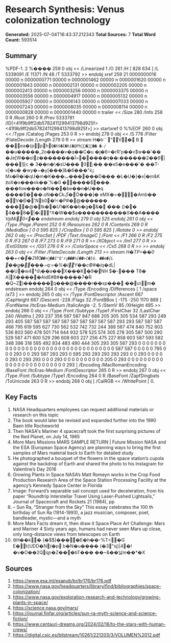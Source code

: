 # Research Synthesis: Venus colonization technology

**Generated:** 2025-07-04T16:43:37.212343
**Total Sources:** 7
**Total Word Count:** 593514

## Summary

%PDF-1. 2 %���� 259 0 obj << /Linearized 1 /O 261 /H [ 828 634 ] /L 5339091 /E 11371 /N 48 /T 5333792 >> endobj xref 259 21 0000000016 00000 n 0000000771 00000 n 0000001462 00000 n 0000001620 00000 n 0000001843 00000 n 0000002131 00000 n 0000002205 00000 n 0000002413 00000 n 0000003256 00000 n 0000003375 00000 n 0000003556 00000 n 0000004917 00000 n 0000005132 00000 n 0000005927 00000 n 0000006143 00000 n 0000007033 00000 n 0000007243 00000 n 0000008035 00000 n 0000008114 00000 n 0000000828 00000 n 0000001440 00000 n trailer << /Size 280 /Info 258 0 R /Root 260 0 R /Prev 5333781 /ID[<41f9b9ff2db5782411299413798d925f><41f9b9ff2db5782411299413798d925f>] >> startxref 0 %%EOF 260 0 obj << /Type /Catalog /Pages 253 0 R >> endobj 278 0 obj << /S 778 /Filter /FlateDecode /Length 279 0 R >> stream H�b```"V� B  ��ea�(pph`Q�hS�I�h1�QPh��� �-/`��u�����_2o����v�q��C�u �j�6=�rR'p��v$w��'�� �Je[W��ɢlz��������أ=�����ҭ��:������2��9|���듔c � 3��n�\�sU��� 0;�� ��eS�e���'� ��T-v]�u� �wy�~�y[���]&�6���"ќٷ Mx�R�i�qU�m�K���ٮ������D��� �L�U�]�x|�m&K ߶oX�x���nk��`֖%�׎� 0� ���$���. ���fow���o�N���be��n�U��q ����$���:oN��Ckڳ�Ó���]� eMX�=��Amb�� �V�Ɖ�'N b0�!<�P#�@������ ����@�tk��U1�K��b�g�&� �̏�� ()�� ۂ�|�8��4^X�W��$a������*�����S��A���� VpM i0 <�� endstream endobj 279 0 obj 525 endobj 261 0 obj << /Type /Page /Parent 252 0 R /Resources 262 0 R /Contents 269 0 R /MediaBox [ 0 0 595 825 ] /CropBox [ 0 0 595 825 ] /Rotate 0 >> endobj 262 0 obj << /ProcSet [ /PDF /Text /ImageC ] /Font << /F1 266 0 R /F2 275 0 R /F3 267 0 R /F7 273 0 R /F9 271 0 R >> /XObject << /Im1 277 0 R >> /ExtGState << /GS1 276 0 R >> /ColorSpace << /Cs5 268 0 R >> >> endobj 263 0 obj << /Filter /FlateDecode /Length 213 >> stream H�TP=��0 ��+<��2W]`� �>��ĩ"Q'rҁ���%[��>[�}G. ��e�{L` ��g����ނq:=�%�IY��c©#�i*q�dL|��U�w4*ō\��a��X���K�9�NH $�-��� T8� A|X�����AidE#B#�����7�R �Q~Z)������q���@����r��xp��� ��տ  m� endstream endobj 264 0 obj << /Type /Encoding /Differences [ 1 /space /a73 ] >> endobj 265 0 obj << /Type /FontDescriptor /Ascent 667 /CapHeight 667 /Descent -228 /Flags 32 /FontBBox [ -175 -250 1170 889 ] /FontName /ItcEras-Medium /ItalicAngle -2. 5 /StemV 85 /XHeight 495 >> endobj 266 0 obj << /Type /Font /Subtype /Type1 /FirstChar 32 /LastChar 240 /Widths [ 293 237 356 587 587 847 688 205 305 305 534 587 293 249 293 405 587 587 587 587 587 587 587 587 587 587 293 293 587 587 587 466 795 619 595 627 730 562 532 742 732 244 388 567 474 840 752 803 536 803 560 478 501 714 644 932 578 525 574 305 278 305 587 500 290 529 587 471 600 529 296 608 603 227 256 475 227 858 603 587 593 592 348 398 318 595 492 834 483 490 444 305 293 305 587 293 0 0 0 0 0 0 0 0 0 0 0 0 0 0 0 0 0 0 0 0 0 0 0 0 0 0 0 0 0 0 0 0 0 0 587 587 0 0 0 0 0 795 0 0 0 293 0 0 293 587 293 293 0 595 293 293 293 293 293 0 0 293 0 0 0 0 0 293 0 293 293 0 0 0 293 0 0 0 0 0 0 0 0 0 0 205 0 293 0 0 0 0 0 0 0 0 0 0 0 0 0 0 0 0 0 0 0 0 0 0 0 0 293 ] /Encoding /MacRomanEncoding /BaseFont /ItcEras-Medium /FontDescriptor 265 0 R >> endobj 267 0 obj << /Type /Font /Subtype /Type1 /Encoding 264 0 R /BaseFont /ZapfDingbats /ToUnicode 263 0 R >> endobj 268 0 obj [ /CalRGB << /WhitePoint [ 0.

## Key Facts

1. NASA Headquarters employees can request additional materials or research on this topic
2. The book would later be revised and expanded further into the 1990 Baen title Rocheworld
3. Then NASA's Mariner 4 spacecraft took the first surprising pictures of the Red Planet, on July 14, 1965
4. More Mars Missions MARS SAMPLE RETURN | Future Mission NASA and the ESA (European Space Agency) are planning ways to bring the first samples of Mars material back to Earth for detailed study
5. He photographed a bouquet of the flowers in the space station’s cupola against the backdrop of Earth and shared the photo to his Instagram for Valentine’s Day 2016
6. Growing Plants in Space NASA’s Matt Romeyn works in the Crop Food Production Research Area of the Space Station Processing Facility at the agency’s Kennedy Space Center in Florida
7. Image: Forward’s separable sail concept used for deceleration, from his paper “Roundtrip Interstellar Travel Using Laser-Pushed Lightsails,” Journal of Spacecraft and Rockets 21 (1984), pp
8. – Sun Ra, “Stranger from the Sky” This essay celebrates the 100 th birthday of Sun Ra (1914-1993), a jazz musician, composer, poet, bandleader, mystic—and a myth
9. More Mars Facts dream it, then draw it Space Place Art Challenge: Mars and Mariner 4 Sixty years ago, humans had never seen Mars up close, only long-distance views from telescopes on Earth
10. ՑH��k� {�$$]����E�h��-%T<�G E�t{UDD�N(�p b�N�u���� {�3"sj)|4�!�v�O��2Qqɲ�Z���bT� �� ��~&��닗m��*�X

## Sources

1. https://www.esa.int/esapub/br/br176/br176.pdf
2. https://www.nasa.gov/headquarters/library/find/bibliographies/space-colonization/
3. https://www.nasa.gov/exploration-research-and-technology/growing-plants-in-space/
4. https://science.nasa.gov/mars/
5. https://journal.finfar.org/articles/sun-ra-myth-science-and-science-fiction/
6. https://www.centauri-dreams.org/2024/02/16/to-the-stars-with-human-crews/
7. https://digital.csic.es/bitstream/10261/221203/3/VOLUMEN%2012.pdf

